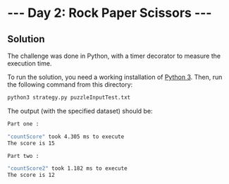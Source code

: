 # --- Day 2: Rock Paper Scissors ---

## Solution

The challenge was done in Python, with a timer decorator to measure the execution time.

To run the solution, you need a working installation of [Python 3](https://www.python.org/downloads/). Then, run the following command from this directory:

```sh
python3 strategy.py puzzleInputTest.txt
```

The output (with the specified dataset) should be:

```sh
Part one :

"countScore" took 4.305 ms to execute
The score is 15

Part two :

"countScore2" took 1.182 ms to execute
The score is 12
```
